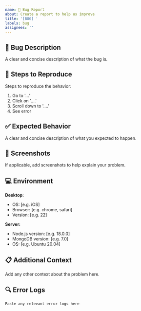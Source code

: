 ```yaml
---
name: 🐛 Bug Report
about: Create a report to help us improve
title: '[BUG] '
labels: bug
assignees: ''
---
```


## 🐛 Bug Description
A clear and concise description of what the bug is.

## 🔄 Steps to Reproduce
Steps to reproduce the behavior:
1. Go to '...'
2. Click on '....'
3. Scroll down to '....'
4. See error

## ✅ Expected Behavior
A clear and concise description of what you expected to happen.

## 📸 Screenshots
If applicable, add screenshots to help explain your problem.

## 💻 Environment
**Desktop:**
- OS: [e.g. iOS]
- Browser: [e.g. chrome, safari]
- Version: [e.g. 22]

**Server:**
- Node.js version: [e.g. 18.0.0]
- MongoDB version: [e.g. 7.0]
- OS: [e.g. Ubuntu 20.04]

## 📋 Additional Context
Add any other context about the problem here.

## 🔍 Error Logs
```
Paste any relevant error logs here
```
